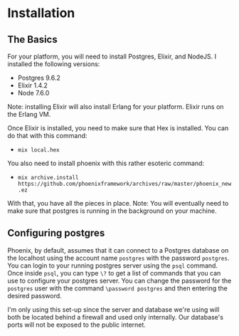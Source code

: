 # Installation

## The Basics

For your platform, you will need to install Postgres, Elixir, and NodeJS. I installed the following versions:

* Postgres 9.6.2
* Elixir 1.4.2
* Node 7.6.0

Note: installing Elixir will also install Erlang for your platform. Elixir runs on the Erlang VM.

Once Elixir is installed, you need to make sure that Hex is installed. You can do that with this command:

* `mix local.hex`

You also need to install phoenix with this rather esoteric command:

* `mix archive.install https://github.com/phoenixframework/archives/raw/master/phoenix_new.ez`

With that, you have all the pieces in place. Note: You will eventually need to make sure that postgres is running in the background
on your machine.

## Configuring postgres

Phoenix, by default, assumes that it can connect to a Postgres database on the localhost using the account name `postgres` with the password `postgres`. You can login to your running postgres server using the `psql` command. Once inside `psql`, you can type `\?` to get a list of commands that you can use to configure your postgres server. You can change the password for the `postgres` user with the command `\password postgres` and then entering the desired password.

I'm only using this set-up since the server and database we're using will both be located behind a firewall and used only internally. Our database's ports will not be exposed to the public internet.

